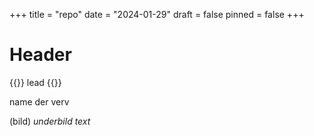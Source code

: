 +++
title = "repo"
date = "2024-01-29"
draft = false
pinned = false
+++
# Header

{{<lead>}} lead {{</lead>}}

name der verv

(bild)
*underbild text*